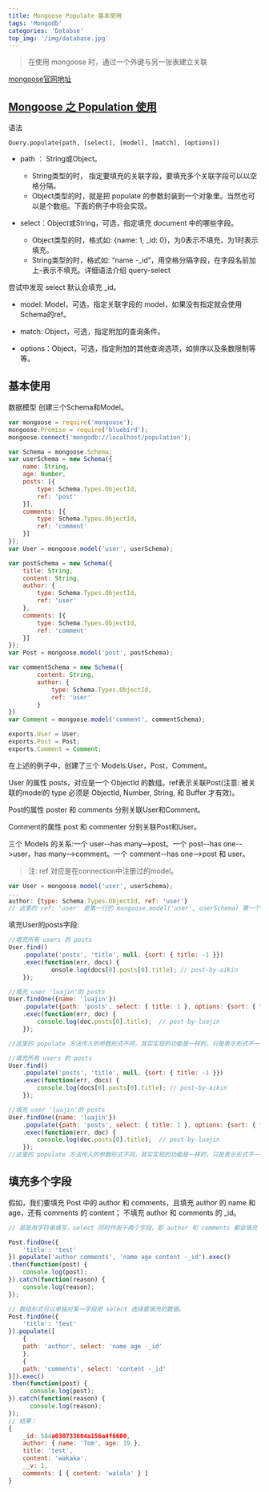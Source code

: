 ```yaml
---
title: Mongoose Populate 基本使用
tags: 'Mongodb'
categories: 'Databse'
top_img: '/img/database.jpg'
---
```

> 在使用 mongoose 时，通过一个外键与另一张表建立关联

<a href="https://mongoosejs.com/docs/index.html" target="_blank">mongoose官网地址</a>

## <a href="https://blog.csdn.net/Elliott_Yoho/article/details/53537147" target="_blank">Mongoose 之 Population 使用</a>

语法
```
Query.populate(path, [select], [model], [match], [options])
```
* path  ： String或Object。
   - String类型的时， 指定要填充的关联字段，要填充多个关联字段可以以空格分隔。
   - Object类型的时，就是把 populate 的参数封装到一个对象里。当然也可以是个数组。下面的例子中将会实现。

* select：Object或String，可选，指定填充 document 中的哪些字段。
   - Object类型的时，格式如: {name: 1, _id: 0}，为0表示不填充，为1时表示填充。
   - String类型的时，格式如: “name -_id”，用空格分隔字段，在字段名前加上-表示不填充。详细语法介绍 query-select

尝试中发现 select 默认会填充 _id。

* model: Model，可选，指定关联字段的 model，如果没有指定就会使用Schema的ref。

* match: Object，可选，指定附加的查询条件。

* options：Object，可选，指定附加的其他查询选项，如排序以及条数限制等等。

## 基本使用 

数据模型
创建三个Schema和Model。
```javascript
var mongoose = require('mongoose');
mongoose.Promise = require('bluebird');
mongoose.connect('mongodb://localhost/population');

var Schema = mongoose.Schema;
var userSchema = new Schema({
    name: String,
    age: Number,
    posts: [{
        type: Schema.Types.ObjectId, 
        ref: 'post'
    }],
    comments: [{
        type: Schema.Types.ObjectId, 
        ref: 'comment'
    }]
});
var User = mongoose.model('user', userSchema);

var postSchema = new Schema({
    title: String,
    content: String,
    author: {
        type: Schema.Types.ObjectId, 
        ref: 'user'
    },
    comments: [{
        type: Schema.Types.ObjectId, 
        ref: 'comment'
    }]
});
var Post = mongoose.model('post', postSchema);

var commentSchema = new Schema({
        content: String,
        author: {
            type: Schema.Types.ObjectId, 
            ref: 'user'
        }
})
var Comment = mongoose.model('comment', commentSchema);

exports.User = User;
exports.Post = Post;
exports.Comment = Comment;
```
在上述的例子中，创建了三个 Models:User，Post，Comment。

User 的属性 posts，对应是一个 ObjectId 的数组。ref表示关联Post(注意: 被关联的model的 type 必须是 ObjectId, Number, String, 和 Buffer 才有效)。

Post的属性 poster 和 comments 分别关联User和Comment。

Comment的属性 post 和 commenter 分别关联Post和User。

三个 Models 的关系:一个 user--has many--&gt;post。一个 post--has one--&gt;user，has many--&gt;comment。一个 comment--has one--&gt;post 和 user。
> 注: ref 对应是在connection中注册过的model。
```javascript
var User = mongoose.model('user', userSchema);
...
author: {type: Schema.Types.ObjectId, ref: 'user'}
// 这里的 ref: 'user' 是第一行的 mongoose.model('user', userSchema) 第一个参数。
```


填充User的posts字段:
```javascript
//填充所有 users 的 posts
User.find()
    .populate('posts', 'title', null, {sort: { title: -1 }})
    .exec(function(err, docs) {
            onsole.log(docs[0].posts[0].title); // post-by-aikin
    });

//填充 user 'luajin'的 posts
User.findOne({name: 'luajin'})
    .populate({path: 'posts', select: { title: 1 }, options: {sort: { title: -1 }}})
    .exec(function(err, doc) {
        console.log(doc.posts[0].title);  // post-by-luajin
    });

//这里的 populate 方法传入的参数形式不同，其实实现的功能是一样的，只是表示形式不一样。

//填充所有 users 的 posts
User.find()
    .populate('posts', 'title', null, {sort: { title: -1 }})
    .exec(function(err, docs) {
        console.log(docs[0].posts[0].title); // post-by-aikin
    });

//填充 user 'luajin'的 posts
User.findOne({name: 'luajin'})
    .populate({path: 'posts', select: { title: 1 }, options: {sort: { title: -1 }}})
    .exec(function(err, doc) {
        console.log(doc.posts[0].title);  // post-by-luajin
    });
//这里的 populate 方法传入的参数形式不同，其实实现的功能是一样的，只是表示形式不一样。</pre>
```
## 填充多个字段
假如，我们要填充 Post 中的 author 和 comments，且填充 author 的 name 和 age，还有 comments 的 content； 不填充 author 和 comments 的 _id。
```javascript
// 若是用字符串填写，select 同时作用于两个字段，即 author 和 comments 都会填充 name age content，若该字段没有这些数据，则不填充。

Post.findOne({
    'title': 'test'
}).populate('author comments', 'name age content -_id').exec()
.then(function(post) {
    console.log(post);
}).catch(function(reason) {
    console.log(reason);
});

// 数组形式可以单独对某一字段用 select 选择要填充的数据。
Post.findOne({
    'title': 'test'
}).populate([
    {
    path: 'author', select: 'name age -_id'
    }, 
    {
    path: 'comments', select: 'content -_id'
}]).exec()
.then(function(post) {
      console.log(post);
}).catch(function(reason) {
      console.log(reason);
});
// 结果：
{ 
    _id: 584a030733604a156a4f6600,
    author: { name: 'Tom', age: 19 },
    title: 'test',
    content: 'wakaka',
    __v: 1,
    comments: [ { content: 'walala' } ] 
}

```

